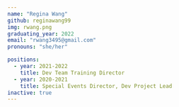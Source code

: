 ```yaml
---
name: "Regina Wang"
github: reginawang99
img: rwang.png
graduating_year: 2022
email: "rwang3495@gmail.com"
pronouns: "she/her"

positions:
  - year: 2021-2022
    title: Dev Team Training Director
  - year: 2020-2021
    title: Special Events Director, Dev Project Lead
inactive: true
---
```

